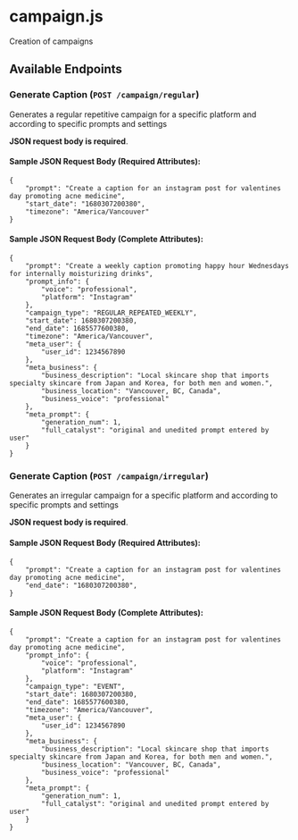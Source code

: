 # campaign.js
Creation of campaigns

## Available Endpoints

### Generate Caption (`POST /campaign/regular`)
Generates a regular repetitive campaign for a specific platform and according to specific prompts and settings

**JSON request body is required**.

#### Sample JSON Request Body (Required Attributes):
```
{
    "prompt": "Create a caption for an instagram post for valentines day promoting acne medicine",
    "start_date": "1680307200380",
    "timezone": "America/Vancouver"
}
```

#### Sample JSON Request Body (Complete Attributes):
```
{
    "prompt": "Create a weekly caption promoting happy hour Wednesdays for internally moisturizing drinks",
    "prompt_info": {
        "voice": "professional",
        "platform": "Instagram"
    },
    "campaign_type": "REGULAR_REPEATED_WEEKLY",
    "start_date": 1680307200380,
    "end_date": 1685577600380,
    "timezone": "America/Vancouver",
    "meta_user": {
        "user_id": 1234567890
    },
    "meta_business": {
        "business_description": "Local skincare shop that imports specialty skincare from Japan and Korea, for both men and women.",
        "business_location": "Vancouver, BC, Canada",
        "business_voice": "professional"
    },
    "meta_prompt": {
        "generation_num": 1,
        "full_catalyst": "original and unedited prompt entered by user"
    }
}
```


### Generate Caption (`POST /campaign/irregular`)
Generates an irregular campaign for a specific platform and according to specific prompts and settings

**JSON request body is required**.

#### Sample JSON Request Body (Required Attributes):
```
{
    "prompt": "Create a caption for an instagram post for valentines day promoting acne medicine",
    "end_date": "1680307200380",
}
```

#### Sample JSON Request Body (Complete Attributes):
```
{
    "prompt": "Create a caption for an instagram post for valentines day promoting acne medicine",
    "prompt_info": {
        "voice": "professional",
        "platform": "Instagram"
    },
    "campaign_type": "EVENT",
    "start_date": 1680307200380,
    "end_date": 1685577600380,
    "timezone": "America/Vancouver",
    "meta_user": {
        "user_id": 1234567890
    },
    "meta_business": {
        "business_description": "Local skincare shop that imports specialty skincare from Japan and Korea, for both men and women.",
        "business_location": "Vancouver, BC, Canada",
        "business_voice": "professional"
    },
    "meta_prompt": {
        "generation_num": 1,
        "full_catalyst": "original and unedited prompt entered by user"
    }
}
```
